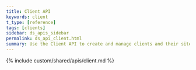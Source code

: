 ```yaml
---
title: Client API
keywords: client
t_type: [reference]
tags: [clients]
sidebar: ds_apis_sidebar
permalink: ds_api_client.html
summary: Use the Client API to create and manage clients and their sites.
---
```

{% include custom/shared/apis/client.md %}
